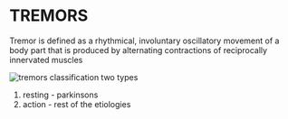 # TREMORS 

Tremor is defined as a rhythmical, involuntary oscillatory movement of a body part that is produced by alternating contractions of reciprocally innervated muscles

![tremors classification](./tremors.png)
two types 
1. resting - parkinsons 
2. action - rest of the etiologies
